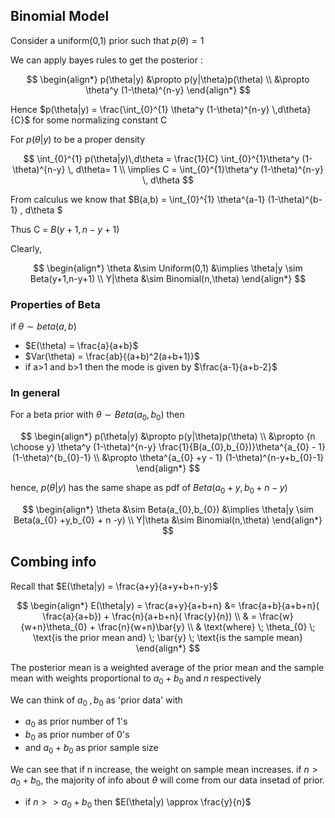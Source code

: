 ## Binomial Model

Consider a uniform(0,1) prior such that $p(\theta) = 1$

We can apply bayes rules to get the posterior :

$$
\begin{align*}
p(\theta|y) &\propto p(y|\theta)p(\theta) \\
&\propto \theta^y (1-\theta)^{n-y}
\end{align*}
$$

Hence $p(\theta|y) = \frac{\int_{0}^{1} \theta^y (1-\theta)^{n-y} \,d\theta}{C}$ for some normalizing constant C

For $p(\theta|y)$ to be a proper density 

$$
\int_{0}^{1} p(\theta|y)\,d\theta = \frac{1}{C} \int_{0}^{1}\theta^y (1-\theta)^{n-y} \, d\theta= 1 \\
\implies C = \int_{0}^{1}\theta^y (1-\theta)^{n-y} \, d\theta
$$

From calculus we know that $B(a,b) = \int_{0}^{1} \theta^{a-1} (1-\theta)^{b-1} \, d\theta $

Thus C = $B(y+1,n-y+1)$

Clearly,

$$
\begin{align*}
\theta &\sim Uniform(0,1) &\implies \theta|y \sim Beta(y+1,n-y+1) \\
Y|\theta &\sim Binomial(n,\theta)
\end{align*}
$$

### Properties of Beta
if $\theta \sim beta(a,b)$
- $E(\theta) = \frac{a}{a+b}$
- $Var(\theta) = \frac{ab}{(a+b)^2(a+b+1)}$
- if a>1 and b>1 then the mode is given by $\frac{a-1}{a+b-2}$

### In general
For a beta prior with $\theta \sim Beta(a_{0},b_{0})$ then

$$
\begin{align*}
p(\theta|y) &\propto p(y|\theta)p(\theta) \\
&\propto {n \choose y} \theta^y (1-\theta)^{n-y} \frac{1}{B(a_{0},b_{0})}\theta^{a_{0} - 1} (1-\theta)^{b_{0}-1} \\
&\propto \theta^{a_{0} +y - 1} (1-\theta)^{n-y+b_{0}-1}
\end{align*}
$$

hence, $p(\theta|y)$ has the same shape as pdf of $Beta(a_{0} +y,b_{0} + n -y)$

$$
\begin{align*}
\theta &\sim Beta(a_{0},b_{0}) &\implies \theta|y \sim Beta(a_{0} +y,b_{0} + n -y) \\
Y|\theta &\sim Binomial(n,\theta)
\end{align*}
$$

## Combing info
Recall that $E(\theta|y) = \frac{a+y}{a+y+b+n-y}$

$$
\begin{align*}
E(\theta|y) = \frac{a+y}{a+b+n} &= \frac{a+b}{a+b+n}( \frac{a}{a+b}) + \frac{n}{a+b+n}( \frac{y}{n}) \\
& = \frac{w}{w+n}\theta_{0} + \frac{n}{w+n}\bar{y} \\
& \text{where} \; \theta_{0} \; \text{is the prior mean and} \; \bar{y} \; \text{is the sample mean}
\end{align*}
$$

The posterior mean is a weighted average of the prior mean and the sample mean with weights proportional to $a_{0} + b_{0} \; \text{and} \; n$ respectively

We can think of $a_{0} \;, b_{0}$ as 'prior data' with 
- $a_{0}$ as prior number of 1's 
-  $b_{0}$ as prior number of 0's
- and $a_{0} + b_{0}$ as prior sample size

We can see that if n increase, the weight on sample mean increases.  if $n > a_{0}+ b_{0}$, the majority of info about $\theta$ will come from our data insetad of prior.
- if $n >> a_{0}+ b_{0}$ then $E(\theta|y) \approx \frac{y}{n}$




